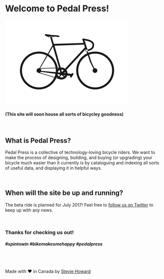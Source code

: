 # Welcome to Pedal Press!

![](pedalpress.png)

#### (This site will soon house all sorts of bicycley goodness)

<br>

## What is Pedal Press?

Pedal Press is a collective of technology-loving bicycle riders.  We want to make the process of designing, building, and buying (or upgrading) your bicycle much easier than it currently is by cataloguing and indexing all sorts of useful data, and displaying it in helpful ways.

<br> 

## When will the site be up and running?

The beta ride is planned for July 2017!  Feel free to [follow us on Twitter](https://twitter.com/pedal_press) to keep up with any news.

<br>

### Thanks for checking us out!

##### #spintowin #bikemakesmehappy #pedalpress

<br>

<br>


Made with ❤️ in Canada by [Stevie Howard](https://twitter.com/stvhwrd)
